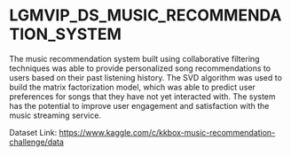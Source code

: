# LGMVIP_DS_MUSIC_RECOMMENDATION_SYSTEM


The music recommendation system built using collaborative filtering techniques was able to provide personalized song recommendations to users based on their past listening history. The SVD algorithm was used to build the matrix factorization model, which was able to predict user preferences for songs that they have not yet interacted with. The system has the potential to improve user engagement and satisfaction with the music streaming service.


Dataset Link: https://www.kaggle.com/c/kkbox-music-recommendation-challenge/data
